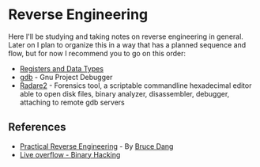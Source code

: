 # Reverse Engineering

Here I'll be studying and taking notes on reverse engineering in general.   
 Later on I plan to organize this in a way that has a planned sequence and flow, but for now I recommend you to go on this order:

* [Registers and Data Types](registersanddatatypes.md)
* [gdb](gdb.md) - Gnu Project Debugger
* [Radare2](radare2.md) - Forensics tool, a scriptable commandline hexadecimal editor able to open disk files, binary analyzer, disassembler, debugger, attaching to remote gdb servers

## References

* [Practical Reverse Engineering](https://www.amazon.com/Practical-Reverse-Engineering-Reversing-Obfuscation/dp/1118787315) - By [Bruce Dang](https://www.amazon.com/Bruce-Dang/e/B00IHK3NT0)
* [Live overflow - Binary Hacking](https://www.youtube.com/watch?v=iyAyN3GFM7A&list=PLhixgUqwRTjxglIswKp9mpkfPNfHkzyeN)

